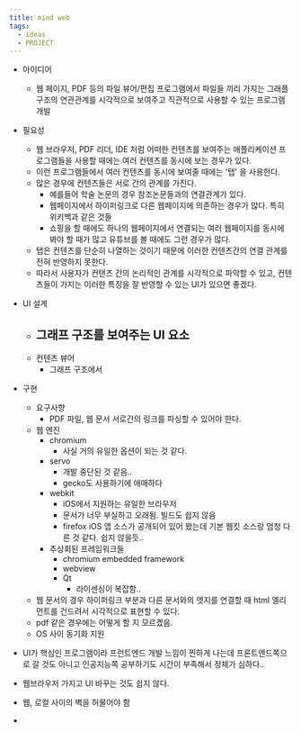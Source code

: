 ```yaml
---
title: mind web
tags:
  - ideas
  - PROJECT
---
```


- 아이디어
	- 웹 페이지, PDF 등의 파일 뷰어/편집 프로그램에서 파일들 끼리 가지는 그래플 구조의 연관관계를 시각적으로 보여주고 직관적으로 사용할 수 있는 프로그램 개발
- 필요성
	- 웹 브라우저, PDF 리더, IDE 처럼 어떠한 컨텐츠를 보여주는 애플리케이션 프로그램들을 사용할 때에는 여러 컨텐츠를 동시에 보는 경우가 있다.
	- 이런 프로그램들에서 여러 컨텐츠를 동시에 보여줄 때에는 '탭' 을 사용한다.
	- 많은 경우에 컨텐츠들은 서로 간의 관계를 가진다.
		- 예를들어 학술 논문의 경우 참조논문들과의 연결관계가 있다.
		- 웹페이지에서 하이퍼링크로 다른 웹페이지에 의존하는 경우가 많다. 특히 위키백과 같은 것들
		- 쇼핑을 할 때에도 하나의 웹페이지에서 연결되는 여러 웹페이지를 동시에 봐야 할 때가 많고 유튜브를 볼 때에도 그런 경우가 많다.
	- 탭은 컨텐츠를 단순히 나열하는 것이기 때문에 이러한 컨텐츠간의 연결 관계를 전혀 반영하지 못한다.
	- 따라서 사용자가 컨탠츠 간의 논리적인 관계를 시각적으로 파악할 수 있고, 컨텐츠들이 가지는 이러한 특징을 잘 반영할 수 있는 UI가 있으면 좋겠다.
- UI 설계
	- 그래프 구조를 보여주는 UI 요소
		- 
	- 컨텐츠 뷰어
		- 그래프 구조에서 
- 구현
	- 요구사향
		- PDF 파일, 웹 문서 서로간의 링크를 파싱할 수 있어야 한다.
	- 웹 엔진
		- chromium
			- 사실 거의 유일한 옵션이 되는 것 같다.
		- servo
			- 개발 중단된 것 같음..
			- gecko도 사용하기에 애매하다
		- webkit
			- iOS에서 지원하는 유일한 브라우저
			- 문서가 너무 부실하고 오래됨. 빌드도 쉽지 않음
			- firefox iOS 앱 소스가 공개되어 있어 봤는데 기본 웹킷 소스랑 엄청 다른 것 같다. 쉽지 않을듯..
		- 추상회된 프레임워크들
			- chromium embedded framework
			- webview
			- Qt
				- 라이센싱이 복잡함..
	- 웹 문서의 경우 하이퍼링크 부분과 다른 문서와의 엣지를 연결할 때 html 엘리먼트를 건드려서 시각적으로 표현할 수 있다.
	- pdf 같은 경우에는 어떻게 할 지 모르곘음.
	- OS  사이 동기화 지원


- UI가 핵심인 프로그램이라 프런트엔드 개발 느낌이 찐하게 나는데 프론트엔드쪽으로 갈 것도 아니고 인공지능쪽 공부하기도 시간이 부족해서 정체가 심하다..
- 웹브라우저 가지고 UI 바꾸는 것도 쉽지 않다.
- 웹, 로컬 사이의 벽을 허물어야 함
- 